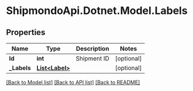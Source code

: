 # ShipmondoApi.Dotnet.Model.Labels

## Properties

Name | Type | Description | Notes
------------ | ------------- | ------------- | -------------
**Id** | **int** | Shipment ID | [optional] 
**_Labels** | [**List&lt;Label&gt;**](Label.md) |  | [optional] 

[[Back to Model list]](../README.md#documentation-for-models) [[Back to API list]](../README.md#documentation-for-api-endpoints) [[Back to README]](../README.md)

